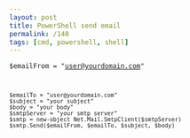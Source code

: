 ```yaml
---
layout: post
title: PowerShell send email
permalink: /140
tags: [cmd, powershell, shell]
---
```


<code>$emailFrom = "user@yourdomain.com"

    $emailTo = "user@yourdomain.com"
    $subject = "your subject"
    $body = "your body"
    $smtpServer = "your smtp server"
    $smtp = new-object Net.Mail.SmtpClient($smtpServer)
    $smtp.Send($emailFrom, $emailTo, $subject, $body)

